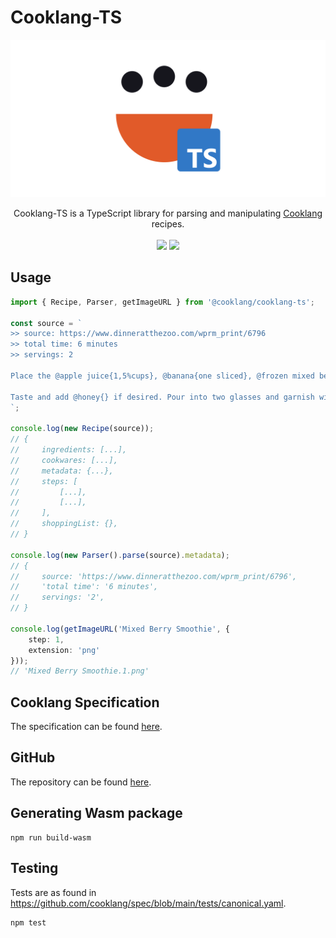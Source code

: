 # Cooklang-TS

![cooklang-ts logo](https://github.com/cooklang/cooklang-ts/blob/main/assets/logo_white_bg.svg?raw=true)

<div align="center">
    Cooklang-TS is a TypeScript library for parsing and manipulating <a href="https://cooklang.org/">Cooklang</a> recipes.
    <br><br>
    <a href="https://github.com/cooklang/cooklang-ts/actions/workflows/tests.yml"><img src="https://github.com/cooklang/cooklang-ts/actions/workflows/tests.yml/badge.svg?branch=main"></a>
    <a href="https://www.npmjs.com/package/@cooklang/cooklang-ts"><img src="https://img.shields.io/npm/v/@cooklang/cooklang-ts"></a>
</div>


## Usage
```typescript
import { Recipe, Parser, getImageURL } from '@cooklang/cooklang-ts';

const source = `
>> source: https://www.dinneratthezoo.com/wprm_print/6796
>> total time: 6 minutes
>> servings: 2

Place the @apple juice{1,5%cups}, @banana{one sliced}, @frozen mixed berries{1,5%cups} and @vanilla greek yogurt{3/4%cup} in a #blender{}; blend until smooth. If the smoothie seems too thick, add a little more liquid (1/4 cup).

Taste and add @honey{} if desired. Pour into two glasses and garnish with fresh berries and mint sprigs if desired.
`;

console.log(new Recipe(source));
// {
//     ingredients: [...],
//     cookwares: [...],
//     metadata: {...},
//     steps: [
//         [...],
//         [...],
//     ],
//     shoppingList: {},
// }

console.log(new Parser().parse(source).metadata);
// {
//     source: 'https://www.dinneratthezoo.com/wprm_print/6796',
//     'total time': '6 minutes',
//     servings: '2',
// }

console.log(getImageURL('Mixed Berry Smoothie', {
    step: 1,
    extension: 'png'
}));
// 'Mixed Berry Smoothie.1.png'
```

## Cooklang Specification
The specification can be found [here](https://cooklang.org/docs/spec/).

## GitHub
The repository can be found [here](https://github.com/cooklang/cooklang-ts).

## Generating Wasm package

```
npm run build-wasm
```

## Testing
Tests are as found in https://github.com/cooklang/spec/blob/main/tests/canonical.yaml.
```
npm test
```
